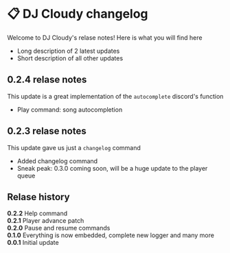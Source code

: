 # 📋 DJ Cloudy changelog
Welcome to DJ Cloudy's relase notes! Here is what you will find here
- Long description of 2 latest updates
- Short description of all other updates

## 0.2.4 relase notes
This update is a great implementation of the `autocomplete` discord's function
* Play command: song autocompletion 

## 0.2.3 relase notes
This update gave us just a `changelog` command
- Added changelog command
- Sneak peak: 0.3.0 coming soon, will be a huge update to the player queue


## Relase history
**0.2.2** Help command <br/>
**0.2.1** Player advance patch <br/>
**0.2.0** Pause and resume commands <br/>
**0.1.0** Everything is now embedded, complete new logger and many more <br/>
**0.0.1** Initial update
